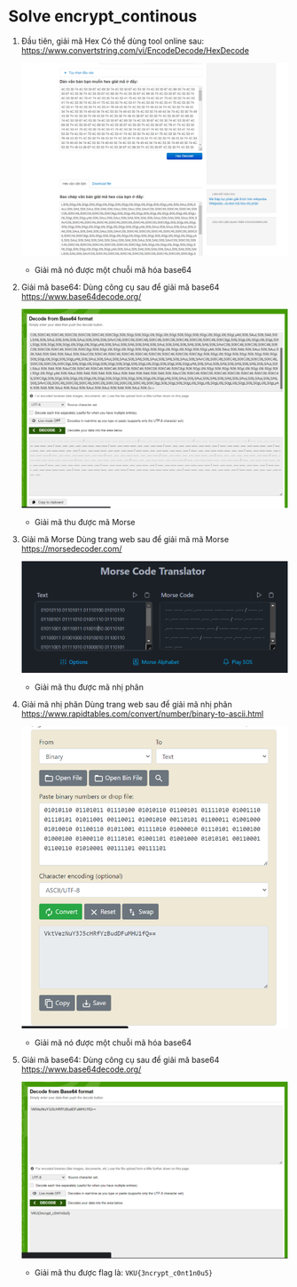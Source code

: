 # Solve __encrypt_continous__

1. Đầu tiên, giải mã Hex
    Có thể dùng tool online sau: <https://www.convertstring.com/vi/EncodeDecode/HexDecode>

    ![Alt text](image.png)

    - Giải mã nó được một chuỗi mã hóa base64

2. Giải mã base64:
    Dùng công cụ sau để giải mã base64
    <https://www.base64decode.org/>

    ![Alt text](image-1.png)
    - Giải mã thu được mã Morse
3. Giải mã Morse
    Dùng trang web sau để giải mã mã Morse
    <https://morsedecoder.com/>

    ![Alt text](image-2.png)
    - Giải mã thu được mã nhị phân
4. Giải mã nhị phân
    Dùng trang web sau để giải mã nhị phân
    <https://www.rapidtables.com/convert/number/binary-to-ascii.html>

    ![Alt text](image-3.png)
    - Giải mã nó được một chuỗi mã hóa base64
5. Giải mã base64:
    Dùng công cụ sau để giải mã base64
    <https://www.base64decode.org/>

    ![Alt text](image-4.png)
    - Giải mã thu được flag là: `VKU{3ncrypt_c0nt1n0u5}`
